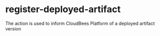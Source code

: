 # register-deployed-artifact
The action is used to inform CloudBees Platform of a deployed artifact version
